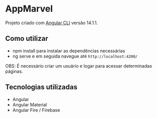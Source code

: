 # AppMarvel

Projeto criado com [Angular CLI](https://github.com/angular/angular-cli) versão 14.1.1.

## Como utilizar

- npm install para instalar as dependências necessárias
- ng serve e em seguida navegue até `http://localhost:4200/`

OBS: É necessário criar um usuário e logar para acessar determinadas páginas.

## Tecnologias utilizadas

- Angular
- Angular Material
- Angular Fire / Firebase

